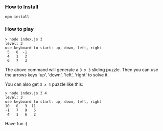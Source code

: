 ### How to Install
```
npm install
```

### How to play
```
> node index.js 3
level: 3
use keyboard to start: up, down, left, right
 5   8  -1
 4   1   2
 6   7   3
```

The above command will generate a `3 x 3` sliding puzzle. Then you can use the arrows keys 'up', 'down', 'left', 'right' to solve it.

You can also get `3 x 4` puzzle like this:
```
> node index.js 3 4
level: 3
use keyboard to start: up, down, left, right
10   8   3  11
-1   7   9   5
 4   1   6   2
```

Have fun :)
